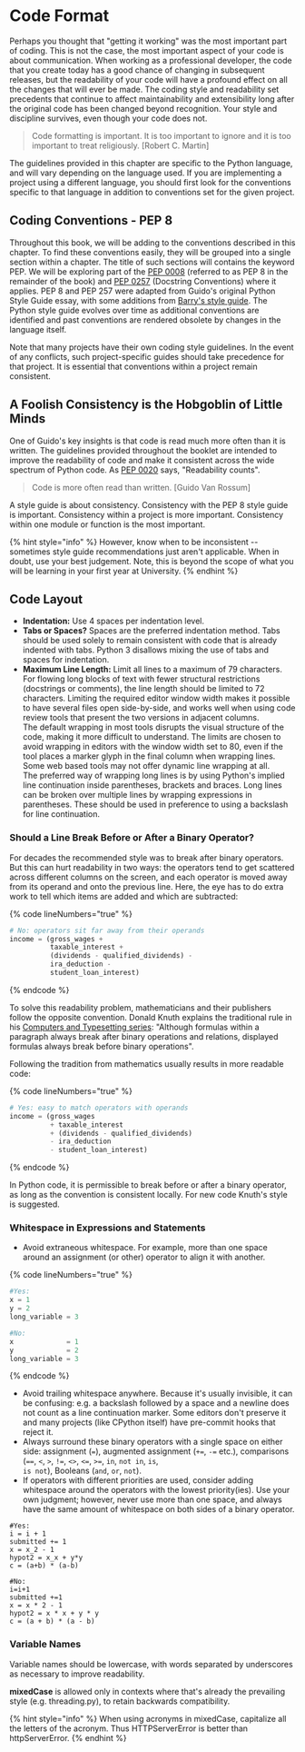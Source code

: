 # Code Format

Perhaps you thought that "getting it working" was the most important part of coding. This is not the case, the most important aspect of your code is about communication. When working as a professional developer, the code that you create today has a good chance of changing in subsequent releases, but the readability of your code will have a profound effect on all the changes that will ever be made. The coding style and readability set precedents that continue to affect maintainability and extensibility long after the original code has been changed beyond recognition. Your style and discipline survives, even though your code does not.

> Code formatting is important. It is too important to ignore and it is too important to treat religiously. \[Robert C. Martin]

The guidelines provided in this chapter are specific to the Python language, and will vary depending on the language used. If you are implementing a project using a different language, you should first look for the conventions specific to that language in addition to conventions set for the given project.

## Coding Conventions - PEP 8

Throughout this book, we will be adding to the conventions described in this chapter. To find these conventions easily, they will be grouped into a single section within a chapter. The title of such sections will contains the keyword PEP. We will be exploring part of the [PEP 0008](https://peps.python.org/pep-0008/) (referred to as PEP 8 in the remainder of the book) and [PEP 0257](https://peps.python.org/pep-0257/) (Docstring Conventions) where it applies. PEP 8 and PEP 257 were adapted from Guido's original Python Style Guide essay, with some additions from [Barry's style guide](https://barry.warsaw.us/software/STYLEGUIDE.txt). The Python style guide evolves over time as additional conventions are identified and past conventions are rendered obsolete by changes in the language itself.

Note that many projects have their own coding style guidelines. In the event of any conflicts, such project-specific guides should take precedence for that project. It is essential that conventions within a project remain consistent.

## A Foolish Consistency is the Hobgoblin of Little Minds

One of Guido's key insights is that code is read much more often than it is written. The guidelines provided throughout the booklet are intended to improve the readability of code and make it consistent across the wide spectrum of Python code. As [PEP 0020](https://peps.python.org/pep-0020/) says, "Readability counts".

> Code is more often read than written. \[Guido Van Rossum]

A style guide is about consistency. Consistency with the PEP 8 style guide is important. Consistency within a project is more important. Consistency within one module or function is the most important.

{% hint style="info" %}
However, know when to be inconsistent -- sometimes style guide recommendations just aren't applicable. When in doubt, use your best judgement. Note, this is beyond the scope of what you will be learning in your first year at University.&#x20;
{% endhint %}

## Code Layout

* **Indentation:** Use 4 spaces per indentation level.
* **Tabs or Spaces?** Spaces are the preferred indentation method. Tabs should be used solely to remain consistent with code that is already indented with tabs. Python 3 disallows mixing the use of tabs and spaces for indentation.&#x20;
* **Maximum Line Length:** Limit all lines to a maximum of 79 characters. For flowing long blocks of text with fewer structural restrictions (docstrings or comments), the line length should be limited to 72 characters. Limiting the required editor window width makes it possible to have several files open side-by-side, and works well when using code review tools that present the two versions in adjacent columns.\
  The default wrapping in most tools disrupts the visual structure of the code, making it more difficult to understand. The limits are chosen to avoid wrapping in editors with the window width set to 80, even if the tool places a marker glyph in the final column when wrapping lines. Some web based tools may not offer dynamic line wrapping at all.\
  The preferred way of wrapping long lines is by using Python's implied line continuation inside parentheses, brackets and braces. Long lines can be broken over multiple lines by wrapping expressions in parentheses. These should be used in preference to using a backslash for line continuation.

### **Should a Line Break Before or After a Binary Operator?**

For decades the recommended style was to break after binary operators. But this can hurt readability in two ways: the operators tend to get scattered across different columns on the screen, and each operator is moved away from its operand and onto the previous line. Here, the eye has to do extra work to tell which items are added and which are subtracted:

{% code lineNumbers="true" %}
```python
# No: operators sit far away from their operands
income = (gross_wages + 
          taxable_interest + 
          (dividends - qualified_dividends) - 
          ira_deduction - 
          student_loan_interest) 
```
{% endcode %}

To solve this readability problem, mathematicians and their publishers follow the opposite convention. Donald Knuth explains the traditional rule in his [Computers and Typesetting series](https://www-cs-faculty.stanford.edu/\~knuth/abcde.html): "Although formulas within a paragraph always break after binary operations and relations, displayed formulas always break before binary operations".

Following the tradition from mathematics usually results in more readable code:

{% code lineNumbers="true" %}
```python
# Yes: easy to match operators with operands
income = (gross_wages 
          + taxable_interest 
          + (dividends - qualified_dividends) 
          - ira_deduction 
          - student_loan_interest)
```
{% endcode %}

In Python code, it is permissible to break before or after a binary operator, as long as the convention is consistent locally. For new code Knuth's style is suggested.

### Whitespace in Expressions and Statements

* Avoid extraneous whitespace. For example, more than one space around an assignment (or other) operator to align it with another.

{% code lineNumbers="true" %}
```python
#Yes: 
x = 1 
y = 2 
long_variable = 3

#No: 
x             = 1 
y             = 2 
long_variable = 3
```
{% endcode %}

* Avoid trailing whitespace anywhere. Because it's usually invisible, it can be confusing: e.g. a backslash followed by a space and a newline does not count as a line continuation marker. Some editors don't preserve it and many projects (like CPython itself) have pre-commit hooks that reject it.
* Always surround these binary operators with a single space on either side: assignment (`=`), augmented assignment (`+=`, `-=` etc.), comparisons (`==`, `<`, `>`, `!=`, `<>`, `<=`, `>=`, `in`, `not in`, `is`,\
  &#x20;`is not`), Booleans (`and`, `or`, `not`).
* If operators with different priorities are used, consider adding whitespace around the operators with the lowest priority(ies). Use your own judgment; however, never use more than one space, and always have the same amount of whitespace on both sides of a binary operator.

```
#Yes: 
i = i + 1 
submitted += 1 
x = x_2 - 1 
hypot2 = x_x + y*y 
c = (a+b) * (a-b)

#No: 
i=i+1 
submitted +=1 
x = x * 2 - 1 
hypot2 = x * x + y * y 
c = (a + b) * (a - b)
```

### Variable Names

Variable names should be lowercase, with words separated by underscores as necessary to improve readability.

**mixedCase** is allowed only in contexts where that's already the prevailing style (e.g. threading.py), to retain backwards compatibility.

{% hint style="info" %}
When using acronyms in mixedCase, capitalize all the letters of the acronym. Thus HTTPServerError is better than httpServerError.&#x20;
{% endhint %}

